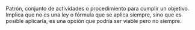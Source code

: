 Patrón, conjunto de actividades o procedimiento para cumplir un objetivo. Implica que no es una ley o fórmula que se aplica siempre, sino que es posible aplicarla, es una opción que podría ser viable pero no siempre.